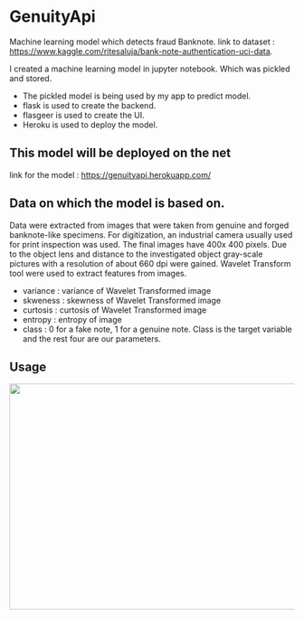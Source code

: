 # GenuityApi
Machine learning model which detects fraud Banknote. link to dataset : https://www.kaggle.com/ritesaluja/bank-note-authentication-uci-data.

I created a machine learning model in jupyter notebook. Which was pickled and stored.
* The pickled model is being used by my app to predict model.
* flask is used to create the backend.
* flasgeer  is used to create the UI.
* Heroku is used to deploy the model.
## This model will be deployed on the net
link for the model : https://genuityapi.herokuapp.com/

## Data on which the model is based on.
Data were extracted from images that were taken from genuine and forged banknote-like specimens. For digitization, an industrial camera usually used for print inspection was used. The final images have 400x 400 pixels. Due to the object lens and distance to the investigated object gray-scale pictures with a resolution of about 660 dpi were gained. Wavelet Transform tool were used to extract features from images.
- variance : variance of Wavelet Transformed image
- skweness : skewness of Wavelet Transformed image 
- curtosis : curtosis of Wavelet Transformed image 
- entropy  : entropy of image
- class    : 0 for a fake note, 1 for a genuine note.
Class is the target variable and the rest four are our parameters.


## Usage

<img src="https://user-images.githubusercontent.com/26672993/84376831-4f14e100-abff-11ea-9b50-e3f5c90a71ee.gif" width="820" height="400" />

